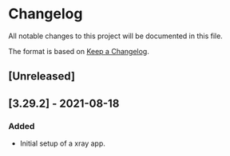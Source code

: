 # Changelog

All notable changes to this project will be documented in this file.

The format is based on [Keep a Changelog](https://keepachangelog.com/en/1.0.0/).

## [Unreleased]

## [3.29.2] - 2021-08-18

### Added

- Initial setup of a xray app.
